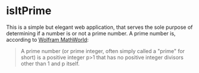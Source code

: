 # isItPrime

This is a simple but elegant web application, that serves the sole purpose of determining if a number is or not a prime number. A prime number is, according to [Wolfram MathWorld](http://mathworld.wolfram.com/PrimeNumber.html):
> A prime number (or prime integer, often simply called a "prime" for short) is a positive integer p>1 that has no positive integer divisors other than 1 and p itself.
